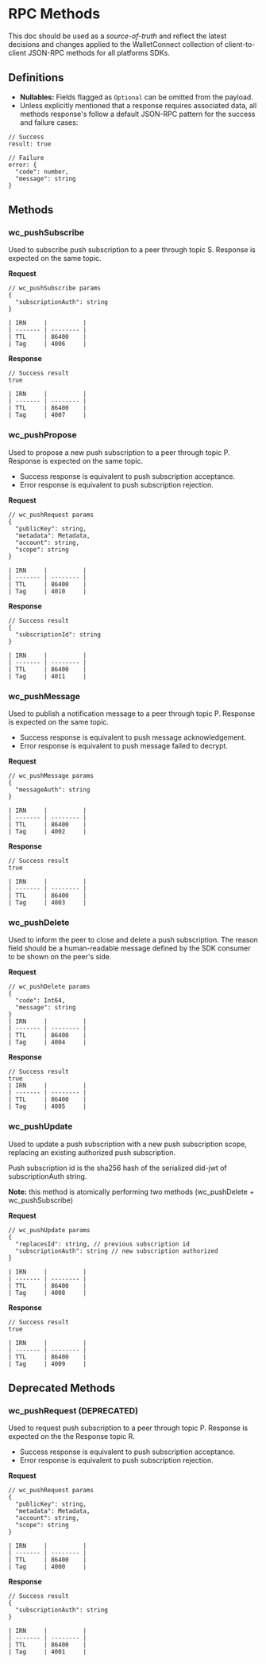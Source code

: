 # RPC Methods

This doc should be used as a _source-of-truth_ and reflect the latest decisions and changes applied to the WalletConnect collection of client-to-client JSON-RPC methods for all platforms SDKs.

## Definitions

- **Nullables:** Fields flagged as `Optional` can be omitted from the payload.
- Unless explicitly mentioned that a response requires associated data, all methods response's follow a default JSON-RPC pattern for the success and failure cases:

```jsonc
// Success
result: true

// Failure
error: {
  "code": number,
  "message": string
}
```

## Methods

### wc_pushSubscribe

Used to subscribe push subscription to a peer through topic S. Response is expected on the same topic.

**Request**

```jsonc
// wc_pushSubscribe params
{
  "subscriptionAuth": string
}

| IRN     |          |
| ------- | -------- | 
| TTL     | 86400    |
| Tag     | 4006     |

```

**Response**

```jsonc
// Success result
true

| IRN     |          |
| ------- | -------- |
| TTL     | 86400    |
| Tag     | 4007     |
```

### wc_pushPropose

Used to propose a new push subscription to a peer through topic P. Response is expected on the same topic.

- Success response is equivalent to push subscription acceptance.
- Error response is equivalent to push subscription rejection.

**Request**

```jsonc
// wc_pushRequest params
{
  "publicKey": string,
  "metadata": Metadata,
  "account": string,
  "scope": string
}

| IRN     |          |
| ------- | -------- | 
| TTL     | 86400    |
| Tag     | 4010     |

```

**Response**

```jsonc
// Success result
{
  "subscriptionId": string
}

| IRN     |          |
| ------- | -------- |
| TTL     | 86400    |
| Tag     | 4011     |
```

### wc_pushMessage

Used to publish a notification message to a peer through topic P. Response is expected on the same topic.

- Success response is equivalent to push message acknowledgement.
- Error response is equivalent to push message failed to decrypt.


**Request**

```jsonc
// wc_pushMessage params
{
  "messageAuth": string
}

| IRN     |          |
| ------- | -------- |
| TTL     | 86400    |
| Tag     | 4002     |

```

**Response**

```jsonc
// Success result
true

| IRN     |          |
| ------- | -------- |
| TTL     | 86400    |
| Tag     | 4003     |

```

### wc_pushDelete

Used to inform the peer to close and delete a push subscription. The reason field should be a human-readable message defined by the SDK consumer to be shown on the peer's side.

**Request**

```jsonc
// wc_pushDelete params
{
  "code": Int64,
  "message": string
}
| IRN     |          |
| ------- | -------- |
| TTL     | 86400    |
| Tag     | 4004     |
```

**Response**

```jsonc
// Success result
true
| IRN     |          |
| ------- | -------- |
| TTL     | 86400    |
| Tag     | 4005     |
```



### wc_pushUpdate

Used to update a push subscription with a new push subscription scope, replacing an existing authorized push subscription.

Push subscription id is the sha256 hash of the serialized did-jwt of subscriptionAuth string.

**Note:** this method is atomically performing two methods (wc_pushDelete + wc_pushSubscribe)

**Request**

```jsonc
// wc_pushUpdate params
{
  "replacesId": string, // previous subscription id
  "subscriptionAuth": string // new subscription authorized
}

| IRN     |          |
| ------- | -------- | 
| TTL     | 86400    |
| Tag     | 4008     |

```

**Response**

```jsonc
// Success result
true

| IRN     |          |
| ------- | -------- |
| TTL     | 86400    |
| Tag     | 4009     |
```

## Deprecated Methods

### wc_pushRequest (DEPRECATED)

Used to request push subscription to a peer through topic P. Response is expected on the the Response topic R.

- Success response is equivalent to push subscription acceptance.
- Error response is equivalent to push subscription rejection.

**Request**

```jsonc
// wc_pushRequest params
{
  "publicKey": string,
  "metadata": Metadata,
  "account": string,
  "scope": string
}

| IRN     |          |
| ------- | -------- | 
| TTL     | 86400    |
| Tag     | 4000     |

```

**Response**

```jsonc
// Success result
{
  "subscriptionAuth": string
}

| IRN     |          |
| ------- | -------- |
| TTL     | 86400    |
| Tag     | 4001     |
```

